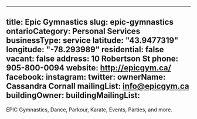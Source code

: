 
---
title: Epic Gymnastics
slug: epic-gymnastics
ontarioCategory: Personal Services
businessType: service
latitude: "43.9477319"
longitude: "-78.293989"
residential: false
vacant: false
address: 10 Robertson St
phone: 905-800-0094
website: http://epicgym.ca/
facebook: 
instagram: 
twitter: 
ownerName: Cassandra Cornall
mailingList: info@epicgym.ca
buildingOwner: 
buildingMailingList: 
---
EPIC Gymnastics, Dance, Parkour, Karate, Events, Parties, and more.
